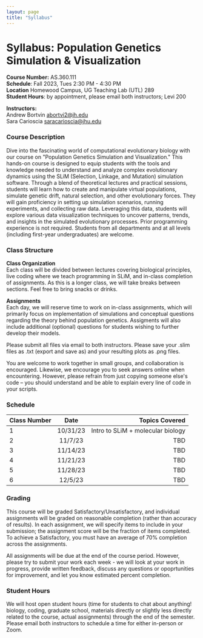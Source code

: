 ```yaml
---
layout: page
title: "Syllabus"
---
```


# Syllabus: Population Genetics Simulation & Visualization

**Course Number:** AS.360.111 <br> 
**Schedule**: Fall 2023, Tues 2:30 PM - 4:30 PM <br> 
**Location** Homewood Campus, UG Teaching Lab (UTL) 289 <br> 
**Student Hours**: by appointment, please email both instructors; Levi 200 <br> 

**Instructors:** <br> 
Andrew Bortvin  [abortvi2@jh.edu](mailto:abortvi2@jh.edu)<br> 
Sara Carioscia  [saracarioscia@jhu.edu](mailto:Saracarioscia@jhu.edu)


### Course Description

Dive into the fascinating world of computational evolutionary biology with our course on "Population Genetics Simulation and Visualization." This hands-on course is designed to equip students with the tools and knowledge needed to understand and analyze complex evolutionary dynamics using the SLiM (Selection, Linkage, and Mutation) simulation software. Through a blend of theoretical lectures and practical sessions, students will learn how to create and manipulate virtual populations, simulate genetic drift, natural selection, and other evolutionary forces. They will gain proficiency in setting up simulation scenarios, running experiments, and collecting raw data. Leveraging this data, students will explore various data visualization techniques to uncover patterns, trends, and insights in the simulated evolutionary processes. Prior programming experience is not required. Students from all departments and at all levels (including first-year undergraduates) are welcome.

### Class Structure

**Class Organization** <br>
Each class will be divided between lectures covering biological principles, live coding where we teach programming in SLiM, and in-class completion of assignments. As this is a longer class, we will take breaks between sections. Feel free to bring snacks or drinks. 

**Assignments** <br>
Each day, we will reserve time to work on in-class assignments, which will primarily focus on implementation of simulations and conceptual questions regarding the theory behind population genetics. Assigments will also include additional (optional) questions for students wishing to further develop their models. 

Please submit all files via email to both instructors. Please save your .slim files as .txt (export and save as) and your resulting plots as .png files. 

You are welcome to work together in small groups, and collaboration is encouraged. Likewise, we encourage you to seek answers online when encountering. However, please refrain from just copying someone else's code – you should understand and be able to explain every line of code in your scripts. 

### Schedule 

| Class Number | Date       | Topics Covered  |
| :---        |    :----:   |          ---: |
| 1           | 10/31/23    | Intro to SLiM + molecular biology |
| 2           | 11/7/23     | TBD  |
| 3           | 11/14/23    | TBD  |
| 4           | 11/21/23    | TBD  |
| 5           | 11/28/23    | TBD  |
| 6           | 12/5/23     | TBD  |

### Grading

This course will be graded Satisfactory/Unsatisfactory, and individual assignments will be graded on reasonable completion (rather than accuracy of results). In each assignment, we will specify items to include in your submission; the assignment score will be the fraction of items completed. To achieve a Satisfactory, you must have an average of 70% completion across the assignments.  

All assignments will be due at the end of the course period. However, please try to submit your work each week - we will look at your work in progress, provide written feedback, discuss any questions or opoprtunities for improvement, and let you know estimated percent completion. 

### Student Hours

We will host open student hours (time for students to chat about anything! biology, coding, graduate school, materials directly or slightly less directly related to the course, actual assignments) through the end of the semester. Please email both instructors to schedule a time for either in-person or Zoom. 
